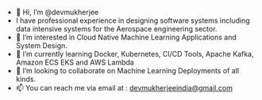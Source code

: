- 👋 Hi, I’m @devmukherjee
- I have professional experience in designing software systems including data intensive systems for the Aerospace engineering sector.
- 👀 I’m interested in Cloud Native Machine Learning Applications and System Design.
- 🌱 I’m currently learning Docker, Kubernetes, CI/CD Tools, Apache Kafka, Amazon ECS EKS and AWS Lambda
- 💞️ I’m looking to collaborate on Machine Learning Deployments of all kinds.
- 📫 You can reach me via email at : devmukherjeeindia@gmail.com

<!---
devmukherjee/devmukherjee is a ✨ special ✨ repository because its `README.md` (this file) appears on your GitHub profile.
You can click the Preview link to take a look at your changes.
--->
